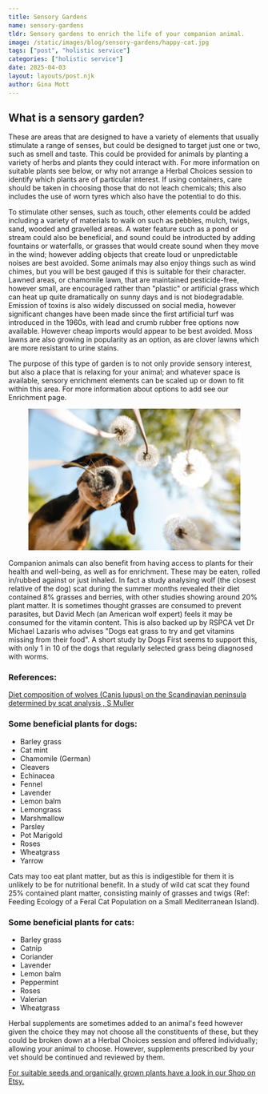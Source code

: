 ```yaml
---
title: Sensory Gardens
name: sensory-gardens
tldr: Sensory gardens to enrich the life of your companion animal.
image: /static/images/blog/sensory-gardens/happy-cat.jpg
tags: ["post", "holistic service"]
categories: ["holistic service"]
date: 2025-04-03
layout: layouts/post.njk
author: Gina Mott
---
```


## What is a sensory garden?

These are areas that are designed to have a variety of elements that usually stimulate a range of senses, but could be designed to target just one or two, such as smell and taste. This could be provided for animals by planting a variety of herbs and plants they could interact with. For more information on suitable plants see below, or why not arrange a Herbal Choices session to identify which plants are of particular interest. If using containers, care should be taken in choosing those that do not leach chemicals; this also includes the use of worn tyres which also have the potential to do this.

To stimulate other senses, such as touch, other elements could be added including a variety of materials to walk on such as pebbles, mulch, twigs, sand, wooded and gravelled areas. A water feature such as a pond or stream could also be beneficial, and sound could be introducted by adding fountains or waterfalls, or grasses that would create sound when they move in the wind; however adding objects that create loud or unpredictable noises are best avoided. Some animals may also enjoy things such as wind chimes, but you will be best gauged if this is suitable for their character. Lawned areas, or chamomile lawn, that are maintained pesticide-free, however small, are encouraged rather than "plastic" or artificial grass which can heat up quite dramatically on sunny days and is not biodegradable. Emission of toxins is also widely discussed on social media, however significant changes have been made since the first artificial turf was introduced in the 1960s, with lead and crumb rubber free options now available. However cheap imports would appear to be best avoided. Moss lawns are also growing in popularity as an option, as are clover lawns which are more resistant to urine stains.

The purpose of this type of garden is to not only provide sensory interest, but also a place that is relaxing for your animal; and whatever space is available, sensory enrichment elements can be scaled up or down to fit within this area. For more information about options to add see our Enrichment page.

<figure>
	<img class="case-img " src="/static/images/blog/sensory-gardens/dog-down.jpg" alt="dog staring down into camera"  style="height: auto;">
	<figcaption></figcaption>
</figure>

Companion animals can also benefit from having access to plants for their health and well-being, as well as for enrichment. These may be eaten, rolled in/rubbed against or just inhaled. In fact a study analysing wolf (the closest relative of the dog) scat during the summer months revealed their diet contained 8% grasses and berries, with other studies showing around 20% plant matter. It is sometimes thought grasses are consumed to prevent parasites, but David Mech (an American wolf expert) feels it may be consumed for the vitamin content. This is also backed up by RSPCA vet Dr Michael Lazaris who advises "Dogs eat grass to try and get vitamins missing from their food". A short study by Dogs First seems to support this, with only 1 in 10 of the dogs that regularly selected grass being diagnosed with worms.

### References:

[Diet composition of wolves (Canis lupus) on the Scandinavian peninsula determined by scat analysis , S Muller](https://dogsfirst.ie/stage-1-grass-eater-trial-complete/)

### Some beneficial plants for dogs:

-   Barley grass
-   Cat mint
-   Chamomile (German)
-   Cleavers
-   Echinacea
-   Fennel
-   Lavender
-   Lemon balm
-   Lemongrass
-   Marshmallow
-   Parsley
-   Pot Marigold
-   Roses
-   Wheatgrass
-   Yarrow

Cats may too eat plant matter, but as this is indigestible for them it is unlikely to be for nutritional benefit. In a study of wild cat scat they found 25% contained plant matter, consisting mainly of grasses and twigs (Ref: Feeding Ecology of a Feral Cat Population on a Small Mediterranean Island).

### Some beneficial plants for cats:

-   Barley grass
-   Catnip
-   Coriander
-   Lavender
-   Lemon balm
-   Peppermint
-   Roses
-   Valerian
-   Wheatgrass

Herbal supplements are sometimes added to an animal's feed however given the choice they may not choose all the constituents of these, but they could be broken down at a Herbal Choices session and offered individually; allowing your animal to choose. However, supplements prescribed by your vet should be continued and reviewed by them.

[For suitable seeds and organically grown plants have a look in our Shop on Etsy.](https://www.etsy.com/uk/shop/Holistichoundaoa)
